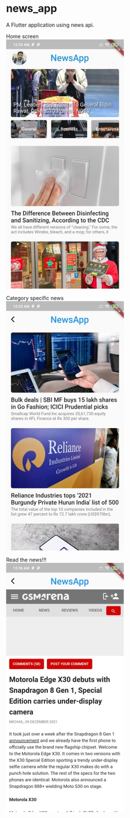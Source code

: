 # news_app

A Flutter application using news api.

Home screen  
![Screenshot 1](scs/1.jpg)  

Category specific news  
![Screenshot 2](scs/2.jpg)  

Read the news!!!  
![Screenshot 3](scs/3.jpg)  
